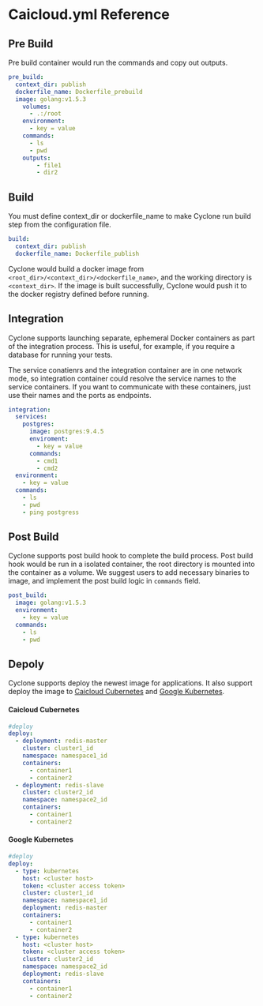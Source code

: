 # Caicloud.yml Reference

## Pre Build

Pre build container would run the commands and copy out outputs.

```yml
pre_build:
  context_dir: publish
  dockerfile_name: Dockerfile_prebuild
  image: golang:v1.5.3
    volumes:
      - .:/root
    environment:
      - key = value
    commands:
      - ls
      - pwd
    outputs:
        - file1
        - dir2
```

## Build

You must define context\_dir or dockerfile\_name to make Cyclone run build step from the configuration file.

```yml
build:
  context_dir: publish
  dockerfile_name: Dockerfile_publish
```

Cyclone would build a docker image from `<root_dir>/<context_dir>/<dockerfile_name>`, and the working directory is `<context_dir>`. If the image is built successfully, Cyclone would push it to the docker registry defined before running.

## Integration

Cyclone supports launching separate, ephemeral Docker containers as part of the integration process. This is useful, for example, if you require a database for running your tests.

The service conatienrs and the integration container are in one network mode, so integration container could resolve the service names to the service containers. If you want to communicate with these containers, just use their names and the ports as endpoints.

```yml
integration:
  services:
    postgres:
      image: postgres:9.4.5
      enviroment:
        - key = value
      commands:
        - cmd1
        - cmd2
  environment:
    - key = value
  commands:
    - ls
    - pwd
    - ping postgress
```

## Post Build

Cyclone supports post build hook to complete the build process. Post build hook would be run in a isolated container, the root directory is mounted into the container as a volume. We suggest users to add necessary binaries to image, and implement the post build logic in `commands` field.

```yml
post_build:
  image: golang:v1.5.3
  environment:
    - key = value
  commands:
    - ls
    - pwd
```

## Depoly

Cyclone supports deploy the newest image for applications. It also support deploy the image to [Caicloud Cubernetes](https://caicloud.io/products/cubernetes) and [Google Kubernetes](http://kubernetes.io/).

#### Caicloud Cubernetes

```yml
#deploy
deploy:
  - deployment: redis-master
    cluster: cluster1_id
    namespace: namespace1_id
    containers:
      - container1
      - container2
  - deployment: redis-slave
    cluster: cluster2_id
    namespace: namespace2_id
    containers:
      - container1
      - container2
```

#### Google Kubernetes

```yml
#deploy
deploy:
  - type: kubernetes
    host: <cluster host>
    token: <cluster access token>
    cluster: cluster1_id
    namespace: namespace1_id
    deployment: redis-master
    containers:
      - container1
      - container2
  - type: kubernetes
    host: <cluster host>
    token: <cluster access token>
    cluster: cluster2_id
    namespace: namespace2_id
    deployment: redis-slave
    containers:
      - container1
      - container2
```
